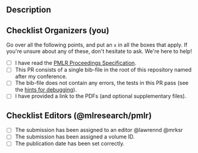 ## Description

<!--- Provide any details specific to your submission and don't hesitate to ask questions! It's fine to omit the information provided in the bib-file in the description. -->

## Checklist Organizers (you)

Go over all the following points, and put an `x` in all the boxes that apply.
If you're unsure about any of these, don't hesitate to ask. We're here to help!

- [ ] I have read the [PMLR Proceedings Specification](https://proceedings.mlr.press/spec.html).
- [ ] This PR consists of a single bib-file in the root of this repository named after my conference.
- [ ] The bib-file does not contain any errors, the tests in this PR pass (see the [hints for debugging](https://github.com/mlresearch/pmlr-submissions#hints-for-debugging-your-bibfile=)).
- [ ] I have provided a link to the PDFs (and optional supplementary files).

## Checklist Editors (@mlresearch/pmlr)

- [ ] The submission has been assigned to an editor @lawrennd @mrksr
- [ ] The submission has been assigned a volume ID.
- [ ] The publication date has been set correctly.
